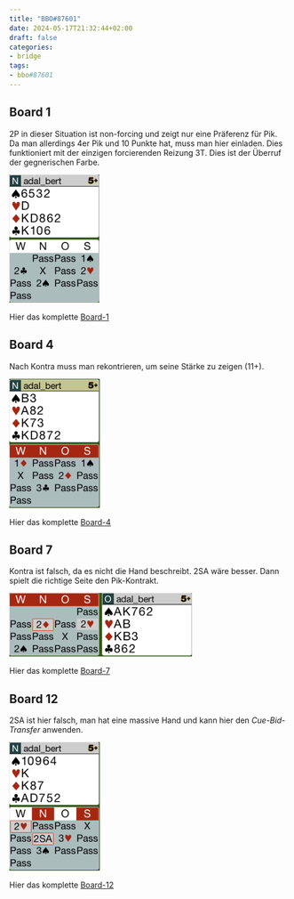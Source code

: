 ```yaml
---
title: "BBO#87601"
date: 2024-05-17T21:32:44+02:00
draft: false
categories:
- bridge
tags:
- bbo#87601
---
```

## Board 1

2P in dieser Situation ist non-forcing und zeigt nur eine Präferenz für
Pik. Da man allerdings 4er Pik und 10 Punkte hat, muss man hier einladen.
Dies funktioniert mit der einzigen forcierenden Reizung 3T. Dies ist der
Überruf der gegnerischen Farbe.

![b1-bidding](images/board1_bidding.png)

Hier das komplette [Board-1](images/board1.png)

## Board 4

Nach Kontra muss man rekontrieren, um seine Stärke zu zeigen (11+).

![b4-bidding](images/board4_bidding.png)

Hier das komplette [Board-4](images/board4.png)

## Board 7

Kontra ist falsch, da es nicht die Hand beschreibt. 2SA wäre besser.
Dann spielt die richtige Seite den Pik-Kontrakt.

![b7-bidding](images/board7_bidding.png)

Hier das komplette [Board-7](images/board7.png)

## Board 12

2SA ist hier falsch, man hat eine massive Hand und kann hier den
*Cue-Bid-Transfer* anwenden.

![b12-bidding](images/board12_bidding.png)

Hier das komplette [Board-12](images/board12.png)

